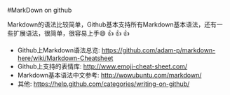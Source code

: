 #MarkDown on github

Markdown的语法比较简单，Github基本支持所有Markdown基本语法，还有一些扩展语法，很简单，很容易上手:smile: :+1: :+1: :+1:

*	Github上Markdown语法总览:	https://github.com/adam-p/markdown-here/wiki/Markdown-Cheatsheet
*	Github上支持的表情库:	http://www.emoji-cheat-sheet.com/
*	Markdown基本语法中文参考:	http://wowubuntu.com/markdown/
*	其他:	https://help.github.com/categories/writing-on-github/
